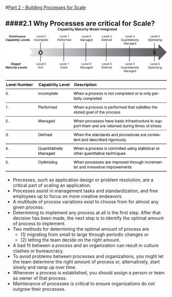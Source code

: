 #[Part 2 - Building Processes for Scale](contents.md)

####2.1 <a name="part2-1">Why Processes are critical for Scale?
![](resources/CMMI-diagram.jpg)
--
![](resources/CMMI-Description.jpg)

- Processes, such as application design or problem resolution, are a critical part of scaling an application.
- Processes assist in management tasks and standardization, and free employees up to focus on more creative endeavors.
- A multitude of process variations exist to choose from for almost any given process.
- Determining to implement any process at all is the first step. After that decision has been made, the next step is to identify the optimal amount of process to implement.
- Two methods for determining the optimal amount of process are 
  - (1) migrating from small to large through periodic changes or 
  - (2) letting the team decide on the right amount.
- A bad fit between a process and an organization can result in culture clashes or bureaucracy.
- To avoid problems between processes and organizations, you might let the team determine the right amount of process or, alternatively, start slowly and ramp up over time.
- Whenever a process is established, you should assign a person or team as owner of that process.
- Maintenance of processes is critical to ensure organizations do not outgrow their processes.
